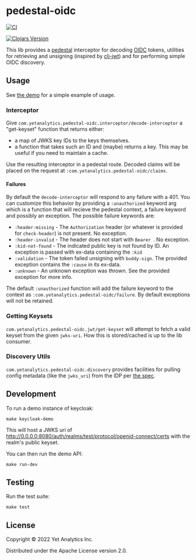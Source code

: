 # pedestal-oidc

[![CI](https://github.com/yetanalytics/pedestal-oidc/actions/workflows/ci.yml/badge.svg)](https://github.com/yetanalytics/pedestal-oidc/actions/workflows/ci.yml)

[![Clojars Version](https://img.shields.io/clojars/v/com.yetanalytics/pedestal-oidc)](https://clojars.org/com.yetanalytics/pedestal-oidc)

This lib provides a [pedestal](https://github.com/pedestal/pedestal) interceptor for decoding [OIDC](https://openid.net/connect/) tokens, utilities for retrieving and unsigning (inspired by [clj-jwt](https://gitlab.nsd.no/clojure/clj-jwt)) and for performing simple OIDC discovery.

## Usage

See [the demo](src/dev/com/yetanalytics/pedestal_oidc/service.clj) for a simple example of usage.

### Interceptor

Give `com.yetanalytics.pedestal-oidc.interceptor/decode-interceptor` a "get-keyset" function that returns either:

* a map of JWKS key IDs to the keys themselves.
* a function that takes such an ID and (maybe) returns a key. This may be useful if you need to maintain a cache.

Use the resulting interceptor in a pedestal route. Decoded claims will be placed on the request at `:com.yetanalytics.pedestal-oidc/claims`.

#### Failures

By default the `decode-interceptor` will respond to any failure with a 401. You can customize this behavior by providing a `:unauthorized` keyword arg which is a function that will recieve the pedestal context, a failure keyword and possibly an exception. The possible failure keywords are:

* `:header-missing` - The `Authorization` header (or whatever is provided for `check-header`) is not present. No exception.
* `:header-invalid` - The header does not start with `Bearer `. No exception.
* `:kid-not-found` - The indicated public key is not found by ID. An exception is passed with ex-data containing the `:kid`
* `:validation` - The token failed unsigning with `buddy-sign`. The provided exception contains the `:cause` in its ex-data.
* `:unknown` - An unknown exception was thrown. See the provided exception for more info.

The default `:unauthorized` function will add the failure keyword to the context as `:com.yetanalytics.pedestal-oidc/failure`. By default exceptions will not be retained.

### Getting Keysets

`com.yetanalytics.pedestal-oidc.jwt/get-keyset` will attempt to fetch a valid keyset from the given `jwks-uri`. How this is stored/cached is up to the lib consumer.

### Discovery Utils

`com.yetanalytics.pedestal-oidc.discovery` provides facilities for pulling config metadata (like the `jwks_uri`) from the IDP per [the spec](https://openid.net/specs/openid-connect-discovery-1_0.html#ProviderConfig).

## Development

To run a demo instance of keycloak:

    make keycloak-demo

This will host a JWKS uri of http://0.0.0.0:8080/auth/realms/test/protocol/openid-connect/certs with the realm's public keyset.

You can then run the demo API:

    make run-dev

## Testing

Run the test suite:

    make test

## License

Copyright © 2022 Yet Analytics Inc.

Distributed under the Apache License version 2.0.
